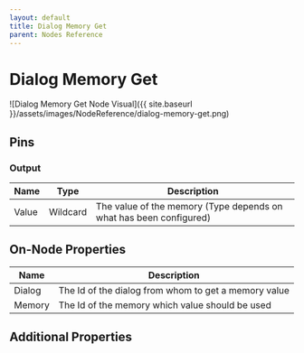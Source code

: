```yaml
---
layout: default
title: Dialog Memory Get
parent: Nodes Reference
---
```

# Dialog Memory Get

![Dialog Memory Get Node Visual]({{ site.baseurl }}/assets/images/NodeReference/dialog-memory-get.png)

## Pins

### Output

| Name | Type | Description |
| --- | --- | --- |
| Value | Wildcard | The value of the memory (Type depends on what has been configured) |

## On-Node Properties

| Name | Description |
| --- | --- |
| Dialog | The Id of the dialog from whom to get a memory value |
| Memory | The Id of the memory which value should be used |

## Additional Properties